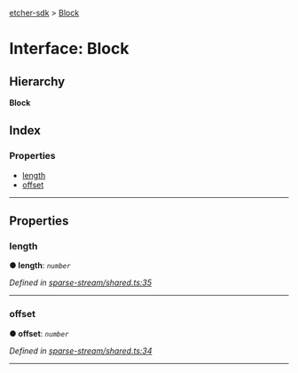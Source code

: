 [etcher-sdk](../README.md) > [Block](../interfaces/block.md)

# Interface: Block

## Hierarchy

**Block**

## Index

### Properties

* [length](block.md#length)
* [offset](block.md#offset)

---

## Properties

<a id="length"></a>

###  length

**● length**: *`number`*

*Defined in [sparse-stream/shared.ts:35](https://github.com/balena-io-modules/etcher-sdk/blob/050d15d/lib/sparse-stream/shared.ts#L35)*

___
<a id="offset"></a>

###  offset

**● offset**: *`number`*

*Defined in [sparse-stream/shared.ts:34](https://github.com/balena-io-modules/etcher-sdk/blob/050d15d/lib/sparse-stream/shared.ts#L34)*

___

